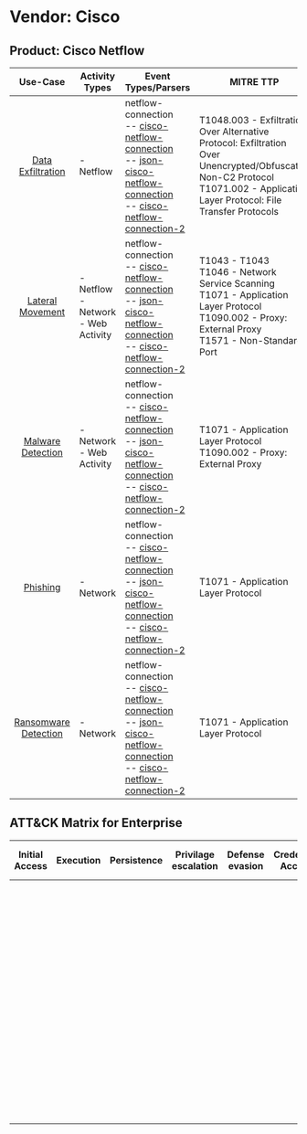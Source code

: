 Vendor: Cisco
=============
Product: Cisco Netflow
----------------------
|                              Use-Case                               | Activity Types                           | Event Types/Parsers                                                                                                                                                                                                                                                                                           | MITRE TTP                                                                                                                                                                           | Content         |
|:-------------------------------------------------------------------:| ---------------------------------------- | ------------------------------------------------------------------------------------------------------------------------------------------------------------------------------------------------------------------------------------------------------------------------------------------------------------- | ----------------------------------------------------------------------------------------------------------------------------------------------------------------------------------- | --------------- |
|    [Data Exfiltration](../UseCases/usecase_data_exfiltration.md)    | - Netflow                                |  netflow-connection<br> -- [cisco-netflow-connection](../Parsers/parserContent_cisco-netflow-connection.md)<br> -- [json-cisco-netflow-connection](../Parsers/parserContent_json-cisco-netflow-connection.md)<br> -- [cisco-netflow-connection-2](../Parsers/parserContent_cisco-netflow-connection-2.md)<br> | T1048.003 - Exfiltration Over Alternative Protocol: Exfiltration Over Unencrypted/Obfuscated Non-C2 Protocol<br>T1071.002 - Application Layer Protocol: File Transfer Protocols<br> |  - 1 Rules<br>  |
|     [Lateral Movement](../UseCases/usecase_lateral_movement.md)     | - Netflow<br>- Network<br>- Web Activity |  netflow-connection<br> -- [cisco-netflow-connection](../Parsers/parserContent_cisco-netflow-connection.md)<br> -- [json-cisco-netflow-connection](../Parsers/parserContent_json-cisco-netflow-connection.md)<br> -- [cisco-netflow-connection-2](../Parsers/parserContent_cisco-netflow-connection-2.md)<br> | T1043 - T1043<br>T1046 - Network Service Scanning<br>T1071 - Application Layer Protocol<br>T1090.002 - Proxy: External Proxy<br>T1571 - Non-Standard Port<br>                       |  - 25 Rules<br> |
|    [Malware Detection](../UseCases/usecase_malware_detection.md)    | - Network<br>- Web Activity              |  netflow-connection<br> -- [cisco-netflow-connection](../Parsers/parserContent_cisco-netflow-connection.md)<br> -- [json-cisco-netflow-connection](../Parsers/parserContent_json-cisco-netflow-connection.md)<br> -- [cisco-netflow-connection-2](../Parsers/parserContent_cisco-netflow-connection-2.md)<br> | T1071 - Application Layer Protocol<br>T1090.002 - Proxy: External Proxy<br>                                                                                                         |  - 13 Rules<br> |
|             [Phishing](../UseCases/usecase_phishing.md)             | - Network                                |  netflow-connection<br> -- [cisco-netflow-connection](../Parsers/parserContent_cisco-netflow-connection.md)<br> -- [json-cisco-netflow-connection](../Parsers/parserContent_json-cisco-netflow-connection.md)<br> -- [cisco-netflow-connection-2](../Parsers/parserContent_cisco-netflow-connection-2.md)<br> | T1071 - Application Layer Protocol<br>                                                                                                                                              |  - 1 Rules<br>  |
| [Ransomware Detection](../UseCases/usecase_ransomware_detection.md) | - Network                                |  netflow-connection<br> -- [cisco-netflow-connection](../Parsers/parserContent_cisco-netflow-connection.md)<br> -- [json-cisco-netflow-connection](../Parsers/parserContent_json-cisco-netflow-connection.md)<br> -- [cisco-netflow-connection-2](../Parsers/parserContent_cisco-netflow-connection-2.md)<br> | T1071 - Application Layer Protocol<br>                                                                                                                                              |  - 3 Rules<br>  |

ATT&CK Matrix for Enterprise
----------------------------
| Initial Access | Execution | Persistence | Privilage escalation | Defense evasion | Credential Access | Discovery                                                                     | Lateral Movement | Collection | Command and Control                                                                                                                                                                                                                                                                                                                                                                                       | Exfiltration                                                                                                                                                                                                                                         | Impact |
| -------------- | --------- | ----------- | -------------------- | --------------- | ----------------- | ----------------------------------------------------------------------------- | ---------------- | ---------- | --------------------------------------------------------------------------------------------------------------------------------------------------------------------------------------------------------------------------------------------------------------------------------------------------------------------------------------------------------------------------------------------------------- | ---------------------------------------------------------------------------------------------------------------------------------------------------------------------------------------------------------------------------------------------------- | ------ |
|                |           |             |                      |                 |                   | [Network Service Scanning](https://attack.mitre.org/techniques/T1046)<br><br> |                  |            | [Non-Standard Port](https://attack.mitre.org/techniques/T1571)<br><br>[Application Layer Protocol: File Transfer Protocols](https://attack.mitre.org/techniques/T1071/002)<br><br>[Proxy: External Proxy](https://attack.mitre.org/techniques/T1090/002)<br><br>[Application Layer Protocol](https://attack.mitre.org/techniques/T1071)<br><br>[Proxy](https://attack.mitre.org/techniques/T1090)<br><br> | [Exfiltration Over Alternative Protocol](https://attack.mitre.org/techniques/T1048)<br><br>[Exfiltration Over Alternative Protocol: Exfiltration Over Unencrypted/Obfuscated Non-C2 Protocol](https://attack.mitre.org/techniques/T1048/003)<br><br> |        |